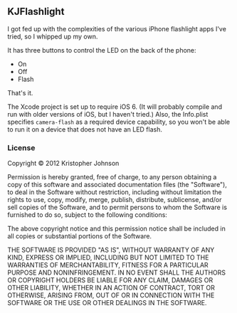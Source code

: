 ## KJFlashlight

I got fed up with the complexities of the various iPhone flashlight apps I've tried, so I whipped up my own.

It has three buttons to control the LED on the back of the phone:

- On
- Off
- Flash

That's it.

The Xcode project is set up to require iOS 6.  (It will probably compile and run with older versions of iOS, but I haven't tried.)
Also, the Info.plist specifies `camera-flash` as a required device capability, so you won't be able to run it on a device that does
not have an LED flash.


### License

Copyright &copy; 2012 Kristopher Johnson

Permission is hereby granted, free of charge, to any person obtaining a copy of this software and associated documentation files (the "Software"), to deal in the Software without restriction, including without limitation the rights to use, copy, modify, merge, publish, distribute, sublicense, and/or sell copies of the Software, and to permit persons to whom the Software is furnished to do so, subject to the following conditions:

The above copyright notice and this permission notice shall be included in all copies or substantial portions of the Software.

THE SOFTWARE IS PROVIDED "AS IS", WITHOUT WARRANTY OF ANY KIND, EXPRESS OR IMPLIED, INCLUDING BUT NOT LIMITED TO THE WARRANTIES OF MERCHANTABILITY, FITNESS FOR A PARTICULAR PURPOSE AND NONINFRINGEMENT. IN NO EVENT SHALL THE AUTHORS OR COPYRIGHT HOLDERS BE LIABLE FOR ANY CLAIM, DAMAGES OR OTHER LIABILITY, WHETHER IN AN ACTION OF CONTRACT, TORT OR OTHERWISE, ARISING FROM, OUT OF OR IN CONNECTION WITH THE SOFTWARE OR THE USE OR OTHER DEALINGS IN THE SOFTWARE.
